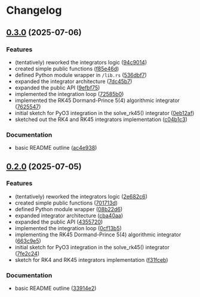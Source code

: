 # Changelog

## [0.3.0](https://github.com/Kibalchish47/dynamixplore/compare/dynamixplore-v0.2.0...dynamixplore-v0.3.0) (2025-07-06)


### Features

* (tentatively) reworked the integrators logic ([94c9014](https://github.com/Kibalchish47/dynamixplore/commit/94c90141a8a13eee4df2112e38be53651dc1b32d))
* created simple public functions ([f85e46d](https://github.com/Kibalchish47/dynamixplore/commit/f85e46d68d97de576e54c895afb4bdb10d6e975f))
* defined Python module wrapper in `/lib.rs` ([536dbf7](https://github.com/Kibalchish47/dynamixplore/commit/536dbf76a29d81a9445cc99f817c29839fdf5252))
* expanded the integrator architecture ([7dc45b7](https://github.com/Kibalchish47/dynamixplore/commit/7dc45b788df2be3274e9b098088948d649ac5346))
* expanded the public API ([9efbf75](https://github.com/Kibalchish47/dynamixplore/commit/9efbf75c2dcd088b709d872621fb3ae2ca523456))
* implemented the integration loop ([72585b0](https://github.com/Kibalchish47/dynamixplore/commit/72585b04ea01ae5c2892103815d58e6d9ea6c176))
* implemented the RK45 Dormand-Prince 5(4) algorithmic integrator ([7625547](https://github.com/Kibalchish47/dynamixplore/commit/7625547a071c3355dd024f73b342c9110c7a3003))
* initial sketch for PyO3 integration in the solve_rk45() integrator ([0eb12af](https://github.com/Kibalchish47/dynamixplore/commit/0eb12af1242003c67d7d4d7990d9ebacd6949a2a))
* sketched out the RK4 and RK45 integrators implementation ([c04b1c3](https://github.com/Kibalchish47/dynamixplore/commit/c04b1c33ecac59c9f70672f16c301fb35ca73f17))


### Documentation

* basic README outline ([ac4e938](https://github.com/Kibalchish47/dynamixplore/commit/ac4e938bb1819c2877470c522ccdfa6cdb9074dd))

## [0.2.0](https://github.com/Kibalchish47/dynamixplore/compare/dynamixplore-v0.1.0...dynamixplore-v0.2.0) (2025-07-05)


### Features

* (tentatively) reworked the integrators logic ([2e682c6](https://github.com/Kibalchish47/dynamixplore/commit/2e682c673d7f16f8ae3409e36efd4188fb38f29b))
* created simple public functions ([701713d](https://github.com/Kibalchish47/dynamixplore/commit/701713d51e3cc345288cf6c344cd6e2e4641451f))
* defined Python module wrapper ([08b22d6](https://github.com/Kibalchish47/dynamixplore/commit/08b22d63d29dcf542077e6e8d0263d33ef160571))
* expanded integrator architecture ([cba40aa](https://github.com/Kibalchish47/dynamixplore/commit/cba40aadd0f7392c95c3f304c53fae1c973dec7d))
* expanded the public API ([4355720](https://github.com/Kibalchish47/dynamixplore/commit/4355720a31fc382dbbdf13c81557f85b02339a87))
* implemented the integration loop ([0cf13b5](https://github.com/Kibalchish47/dynamixplore/commit/0cf13b5301d95adbb35ed065bf8ed634b11e0d69))
* implementing the RK45 Dormand-Prince 5(4) algorithmic integrator ([663c9e5](https://github.com/Kibalchish47/dynamixplore/commit/663c9e59f7fc9e349c7fe25a4c9d0752f283ddf8))
* initial sketch for PyO3 integration in the solve_rk45() integrator ([7fe2c24](https://github.com/Kibalchish47/dynamixplore/commit/7fe2c242f6e11e4aeee2c323eb3d1ed5a7bdcc97))
* sketch for RK4 and RK45 integrators implementation ([f31fceb](https://github.com/Kibalchish47/dynamixplore/commit/f31fcebd8c9dc9a864bcc37ac29b1ff94db94dc2))


### Documentation

* basic README outline ([33914e2](https://github.com/Kibalchish47/dynamixplore/commit/33914e29e56c2fc1110f8a74facee9518e6fd271))
